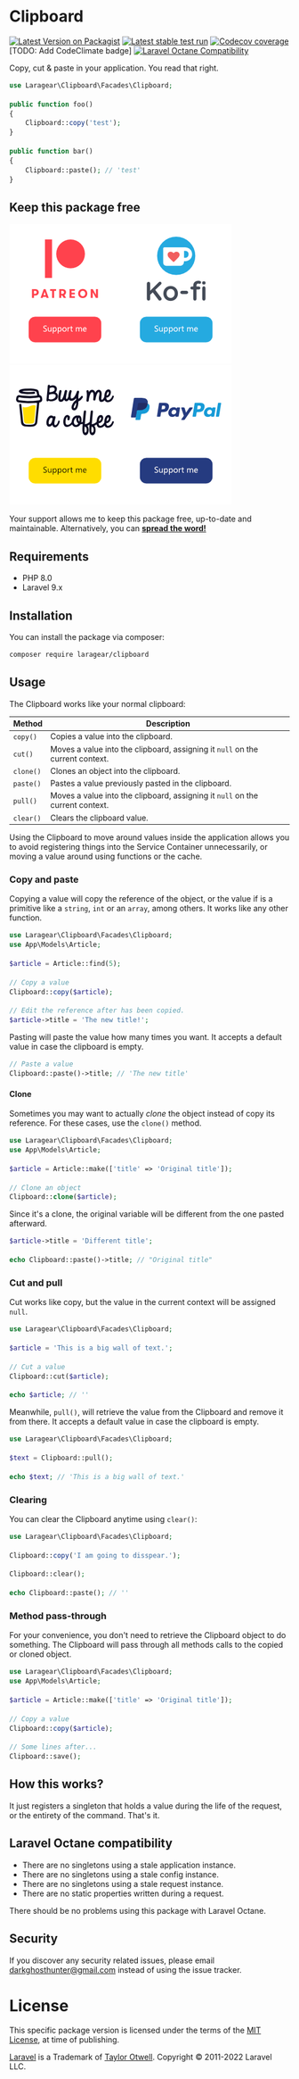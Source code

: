 # Clipboard 
[![Latest Version on Packagist](https://img.shields.io/packagist/v/laragear/clipboard.svg)](https://packagist.org/packages/laragear/clipboard) [![Latest stable test run](https://github.com/Laragear/Clipboard/workflows/Tests/badge.svg)](https://github.com/Laragear/Clipboard/actions) [![Codecov coverage](https://codecov.io/gh/Laragear/Clipboard/branch/1.x/graph/badge.svg?token=Io2axyOxnY)](https://codecov.io/gh/Laragear/Clipboard) [TODO: Add CodeClimate badge] [![Laravel Octane Compatibility](https://img.shields.io/badge/Laravel%20Octane-Compatible-success?style=flat&logo=laravel)](https://laravel.com/docs/9.x/octane#introduction)

Copy, cut & paste in your application. You read that right.

```php
use Laragear\Clipboard\Facades\Clipboard;

public function foo()
{
    Clipboard::copy('test');
}

public function bar()
{
    Clipboard::paste(); // 'test'
}
```

## Keep this package free

[![](.assets/patreon.png)](https://patreon.com/packagesforlaravel)[![](.assets/ko-fi.png)](https://ko-fi.com/DarkGhostHunter)[![](.assets/buymeacoffee.png)](https://www.buymeacoffee.com/darkghosthunter)[![](.assets/paypal.png)](https://www.paypal.com/paypalme/darkghosthunter)

Your support allows me to keep this package free, up-to-date and maintainable. Alternatively, you can **[spread the word!](http://twitter.com/share?text=I%20am%20using%20this%20cool%20PHP%20package&url=https://github.com%2FLaragear%2FCacheQuery&hashtags=PHP,Laravel)**

## Requirements

* PHP 8.0
* Laravel 9.x

## Installation

You can install the package via composer:

```bash
composer require laragear/clipboard
```

## Usage

The Clipboard works like your normal clipboard:

| Method    | Description                                                                   |
|-----------|-------------------------------------------------------------------------------|
| `copy()`  | Copies a value into the clipboard.                                            |
| `cut()`   | Moves a value into the clipboard, assigning it `null` on the current context. |
| `clone()` | Clones an object into the clipboard.                                          |
| `paste()` | Pastes a value previously pasted in the clipboard.                            |
| `pull()`  | Moves a value into the clipboard, assigning it `null` on the current context. |
| `clear()` | Clears the clipboard value.                                                   |

Using the Clipboard to move around values inside the application allows you to avoid registering things into the Service Container unnecessarily, or moving a value around using functions or the cache.

### Copy and paste

Copying a value will copy the reference of the object, or the value if is a primitive like a `string`, `int` or an `array`, among others. It works like any other function.

```php
use Laragear\Clipboard\Facades\Clipboard;
use App\Models\Article;

$article = Article::find(5);

// Copy a value
Clipboard::copy($article);

// Edit the reference after has been copied.
$article->title = 'The new title!';
```

Pasting will paste the value how many times you want. It accepts a default value in case the clipboard is empty.

```php
// Paste a value
Clipboard::paste()->title; // 'The new title'
```

#### Clone

Sometimes you may want to actually _clone_ the object instead of copy its reference. For these cases, use the `clone()` method.

```php
use Laragear\Clipboard\Facades\Clipboard;
use App\Models\Article;

$article = Article::make(['title' => 'Original title']);

// Clone an object
Clipboard::clone($article);
```

Since it's a clone, the original variable will be different from the one pasted afterward.

```php
$article->title = 'Different title';

echo Clipboard::paste()->title; // "Original title"
```

### Cut and pull

Cut works like copy, but the value in the current context will be assigned `null`.

```php
use Laragear\Clipboard\Facades\Clipboard;

$article = 'This is a big wall of text.';

// Cut a value
Clipboard::cut($article);

echo $article; // ''
```

Meanwhile, `pull()`, will retrieve the value from the Clipboard and remove it from there. It accepts a default value in case the clipboard is empty.

```php
use Laragear\Clipboard\Facades\Clipboard;

$text = Clipboard::pull();

echo $text; // 'This is a big wall of text.'
```

### Clearing

You can clear the Clipboard anytime using `clear()`:

```php
use Laragear\Clipboard\Facades\Clipboard;

Clipboard::copy('I am going to disspear.');

Clipboard::clear();

echo Clipboard::paste(); // ''
```

### Method pass-through

For your convenience, you don't need to retrieve the Clipboard object to do something. The Clipboard will pass through all methods calls to the copied or cloned object.

```php
use Laragear\Clipboard\Facades\Clipboard;
use App\Models\Article;

$article = Article::make(['title' => 'Original title']);

// Copy a value
Clipboard::copy($article);

// Some lines after...
Clipboard::save();
```

## How this works?

It just registers a singleton that holds a value during the life of the request, or the entirety of the command. That's it.

## Laravel Octane compatibility

- There are no singletons using a stale application instance.
- There are no singletons using a stale config instance.
- There are no singletons using a stale request instance.
- There are no static properties written during a request.

There should be no problems using this package with Laravel Octane.

## Security

If you discover any security related issues, please email darkghosthunter@gmail.com instead of using the issue tracker.

# License

This specific package version is licensed under the terms of the [MIT License](LICENSE.md), at time of publishing.

[Laravel](https://laravel.com) is a Trademark of [Taylor Otwell](https://github.com/TaylorOtwell/). Copyright © 2011-2022 Laravel LLC.
